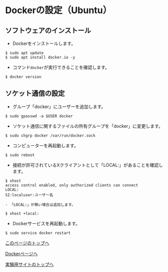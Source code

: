 # Dockerの設定（Ubuntu）

## ソフトウェアのインストール
- Dockerをインストールします。
```
$ sudo apt update
$ sudo apt install docker.io -y
```
- コマンド`docker`が実行できることを確認します。
```
$ docker version
```

## ソケット通信の設定
- グループ「docker」にユーザーを追加します。
```
$ sudo gpasswd -a $USER docker
```
- ソケット通信に関するファイルの所有グループを「docker」に変更します。
```
$ sudo chgrp docker /var/run/docker.sock
```
- コンピューターを再起動します。
```
$ sudo reboot
```
- 接続が許可されているXクライアントとして「LOCAL:」があることを確認します。
```
$ xhost
access control enabled, only authorized clients can connect
LOCAL:
SI:localuser:ユーザー名
```
    - 「LOCAL:」が無い場合は追加します。
```
$ xhost +local:
```
- Dockerサービスを再起動します。
```
$ sudo service docker restart
```

[このページのトップへ](#)

[Dockerページへ](https://stl-apu.github.io/laboratory_experiments/docker)

[実験用サイトのトップへ](https://stl-apu.github.io/laboratory_experiments/)
